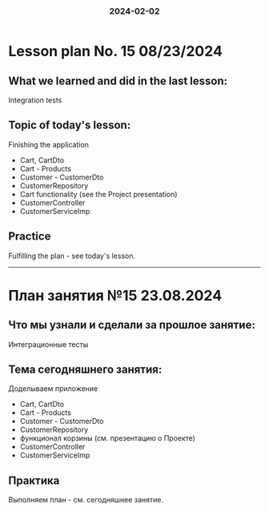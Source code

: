 
<h3 style="text-align: center; padding-bottom: 14px">2024-02-02</h3>

# Lesson plan No. 15 08/23/2024

## What we learned and did in the last lesson:

Integration tests

## Topic of today's lesson:
Finishing the application
- Cart, CartDto
- Cart - Products
- Customer - CustomerDto
- CustomerRepository
- Cart functionality (see the Project presentation)
- CustomerController
- CustomerServiceImp

## Practice
Fulfilling the plan - see today's lesson.

___

# План занятия №15 23.08.2024

## Что мы узнали и сделали за прошлое занятие:
Интеграционные тесты

## Тема сегодняшнего занятия:
Доделываем приложение
- Cart, CartDto
- Cart - Products
- Customer - CustomerDto
- CustomerRepository
- функционал корзины (см. презентацию о Проекте) 
- CustomerController
- CustomerServiceImp

## Практика
Выполняем план - см. сегодняшнее занятие.